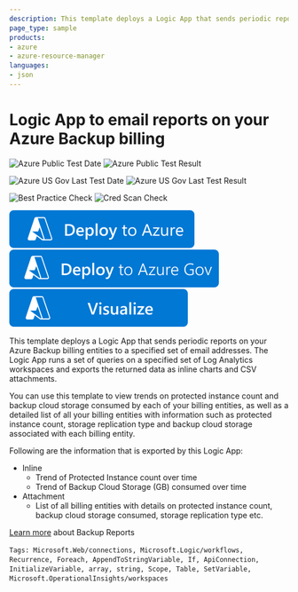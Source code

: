```yaml
---
description: This template deploys a Logic App that sends periodic reports on key backup billing parameters (protected instances and backup cloud storage consumed) at a billing-entity level, to a specified set of email addresses.
page_type: sample
products:
- azure
- azure-resource-manager
languages:
- json
---
```

# Logic App to email reports on your Azure Backup billing

![Azure Public Test Date](https://azurequickstartsservice.blob.core.windows.net/badges/demos/backup-usage-report/PublicLastTestDate.svg)
![Azure Public Test Result](https://azurequickstartsservice.blob.core.windows.net/badges/demos/backup-usage-report/PublicDeployment.svg)

![Azure US Gov Last Test Date](https://azurequickstartsservice.blob.core.windows.net/badges/demos/backup-usage-report/FairfaxLastTestDate.svg)
![Azure US Gov Last Test Result](https://azurequickstartsservice.blob.core.windows.net/badges/demos/backup-usage-report/FairfaxDeployment.svg)

![Best Practice Check](https://azurequickstartsservice.blob.core.windows.net/badges/demos/backup-usage-report/BestPracticeResult.svg)
![Cred Scan Check](https://azurequickstartsservice.blob.core.windows.net/badges/demos/backup-usage-report/CredScanResult.svg)

[![Deploy To Azure](https://raw.githubusercontent.com/Azure/azure-quickstart-templates/master/1-CONTRIBUTION-GUIDE/images/deploytoazure.svg?sanitize=true)](https://portal.azure.com/#create/Microsoft.Template/uri/https%3A%2F%2Fraw.githubusercontent.com%2FAzure%2Fazure-quickstart-templates%2Fmaster%2Fdemos%2Fbackup-usage-report%2Fazuredeploy.json)
[![Deploy To Azure US Gov](https://raw.githubusercontent.com/Azure/azure-quickstart-templates/master/1-CONTRIBUTION-GUIDE/images/deploytoazuregov.svg?sanitize=true)](https://portal.azure.us/#create/Microsoft.Template/uri/https%3A%2F%2Fraw.githubusercontent.com%2FAzure%2Fazure-quickstart-templates%2Fmaster%2Fdemos%2Fbackup-usage-report%2Fazuredeploy.json)
[![Visualize](https://raw.githubusercontent.com/Azure/azure-quickstart-templates/master/1-CONTRIBUTION-GUIDE/images/visualizebutton.svg?sanitize=true)](http://armviz.io/#/?load=https%3A%2F%2Fraw.githubusercontent.com%2FAzure%2Fazure-quickstart-templates%2Fmaster%2Fdemos%2Fbackup-usage-report%2Fazuredeploy.json)

This template deploys a Logic App that sends periodic reports on your Azure Backup billing entities to a specified set of email addresses. The Logic App runs a set of queries on a specified set of Log Analytics workspaces and exports the returned data as inline charts and CSV attachments.

You can use this template to view trends on protected instance count and backup cloud storage consumed by each of your billing entities, as well as a detailed list of all your billing entities with information such as protected instance count, storage replication type and backup cloud storage associated with each billing entity.

Following are the information that is exported by this Logic App:

* Inline
  * Trend of Protected Instance count over time
  * Trend of Backup Cloud Storage (GB) consumed over time
* Attachment
  * List of all billing entities with details on protected instance count, backup cloud storage consumed, storage replication type etc.

[Learn more](https://aka.ms/AzureBackupReportDoc) about Backup Reports

`Tags: Microsoft.Web/connections, Microsoft.Logic/workflows, Recurrence, Foreach, AppendToStringVariable, If, ApiConnection, InitializeVariable, array, string, Scope, Table, SetVariable, Microsoft.OperationalInsights/workspaces`
